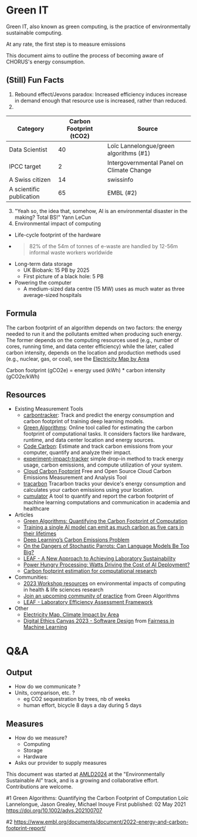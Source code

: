 # Green IT

Green IT, also known as green computing, is the practice of environmentally sustainable computing.

At any rate, the first step is to measure emissions

This document aims to outline the process of becoming aware of CHORUS's energy consumption.

## (Still) Fun Facts

1. Rebound effect/Jevons paradox: Increased efficiency induces increase in demand enough that resource use is increased, rather than reduced.
2.
| Category                      | Carbon Footprint (tCO2) | Source                                     |
|-------------------------------|------------------------|--------------------------------------------|
| Data Scientist                | 40                     | Loïc Lannelongue/green algorithms (#1)      |
| IPCC target                   | 2                      | Intergovernmental Panel on Climate Change  |
| A Swiss citizen               | 14                     | swissinfo                                   |
| A scientific publication      | 65                     | EMBL (#2)                             |
3. "Yeah so, the idea that, somehow, Al is an environmental disaster in the making? Total BS!" Yann LeCun
4. Environmental impact of computing
  - Life-cycle footprint of the hardware
  -   >82% of the 54m of tonnes of e-waste are handled by 12-56m informal waste workers worldwide
  - Long-term data storage
    - UK Biobank: 15 PB by 2025
    - First picture of a black hole: 5 PB
  - Powering the computer
    - A medium-sized data centre (15 MW) uses as much water as three average-sized hospitals

## Formula  
The carbon footprint of an algorithm depends on two factors: the energy needed to run it and the pollutants emitted when producing such energy. The former depends on the computing resources used (e.g., number of cores, running time, and data center efficiency) while the later, called carbon intensity, depends on the location and production methods used (e.g., nuclear, gas, or coal), see the [Electricity Map by Area](https://app.electricitymaps.com/map)

Carbon footprint (gCO2e) = energy used (kWh) * carbon intensity (gCO2e/kWh)

## Resources

- Existing Measurement Tools
  - [carbontracker](https://github.com/lfwa/carbontracker.git): Track and predict the energy consumption and carbon footprint of training deep learning models. 
  - [Green Algorithms](https://www.green-algorithms.org/): Online tool called for estimating the carbon footprint of computational tasks. It considers factors like hardware, runtime, and data center location and energy sources. 
  - [Code Carbon](https://pypi.org/project/codecarbon/): Estimate and track carbon emissions from your computer, quantify and analyze their impact. 
  - [experiment-impact-tracker](https://github.com/Breakend/experiment-impact-tracker) simple drop-in method to track energy usage, carbon emissions, and compute utilization of your system. 
  - [Cloud Carbon Footprint](https://www.cloudcarbonfootprint.org/) Free and Open Source Cloud Carbon Emissions Measurement and Analysis Tool
  - [tracarbon](https://github.com/fvaleye/tracarbon) Tracarbon tracks your device's energy consumption and calculates your carbon emissions using your location.
  - [cumulator](https://pypi.org/project/cumulator/) A tool to quantify and report the carbon footprint of machine learning computations and communication in academia and healthcare
- Articles
  - [Green Algorithms: Quantifying the Carbon Footprint of Computation](https://doi.org/10.1002/advs.202100707)
  - [Training a single AI model can emit as much carbon as five cars in their lifetimes](https://www.technologyreview.com/2019/06/06/239031/training-a-single-ai-model-can-emit-as-much-carbon-as-five-cars-in-their-lifetimes/)
  - [Deep Learning’s Carbon Emissions Problem](https://www.forbes.com/sites/robtoews/2020/06/17/deep-learnings-climate-change-problem/)
  - [On the Dangers of Stochastic Parrots: Can Language Models Be Too Big? ](https://dl.acm.org/doi/10.1145/3442188.3445922)
  - [LEAF - A New Approach to Achieving Laboratory Sustainability](https://www.sustainabilityexchange.ac.uk/leaf_a_new_approach_to_achieving_laboratory_sus)
  - [Power Hungry Processing: Watts Driving the Cost of AI Deployment?](https://arxiv.org/abs/2311.16863)
  - [Carbon footprint estimation for computational research](https://www.nature.com/articles/s43586-023-00202-5)
- Communities: 
  - [2023 Workshop resources](https://www.eicworkshop.info/#resources) on environmental impacts of computing in health & life sciences research
  - [Join an upcoming community of practice](https://forms.gle/rgeqzcpo51gge5Xr6) from Green Algorithms
  - [LEAF - Laboratory Efficiency Assessment Framework](https://www.ucl.ac.uk/sustainable/take-action/staff-action/leaf-laboratory-efficiency-assessment-framework)
- Other
  - [Electricity Map, Climate Impact by Area](https://app.electricitymaps.com/map)
  - [Digital Ethics Canvas 2023 - Software Design](https://docs.google.com/document/d/1lhGV_xJiiuC98it5RB2TiitIBgu0pjUK8qq-8y-wbPw/edit#heading=h.3oqqml7cc03h) from [Fairness in Machine Learning](https://docs.google.com/presentation/d/1x1ZWUPWWT8f2z8VkqedKOSUHBH9T9RtcyiwOkySBgV8/edit#slide=id.g250abee30ad_0_140)


# Q&A

## Output
 - How do we communicate ? 
  - Units, comparison, etc. ?
    - eg CO2 sequestration by trees, nb of weeks
    - human effort, bicycle 8 days a day during 5 days


## Measures
- How do we measure?
  - Computing
  - Storage
  - Hardware 
- Asks our provider to supply measures

This document was started at [AMLD2024](2024.appliedmldays.org) at the "Environmentally Sustainable AI" track, and is a growing and collaborative effort. Contributions are welcome.


#1 Green Algorithms: Quantifying the Carbon Footprint of Computation Loïc Lannelongue, Jason Grealey, Michael Inouye
First published: 02 May 2021 https://doi.org/10.1002/advs.202100707

#2 https://www.embl.org/documents/document/2022-energy-and-carbon-footprint-report/

